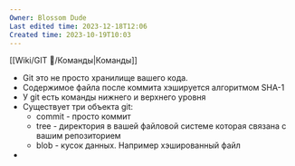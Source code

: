 ```yaml
---
Owner: Blossom Dude
Last edited time: 2023-12-18T12:06
Created time: 2023-10-19T10:03
---
```

[[Wiki/GIT 🎋/Команды|Команды]]


- Git это не просто хранилище вашего кода.
- Содержимое файла после коммита хэшируется алгоритмом SHA-1
- У git есть команды нижнего и верхнего уровня
- Существует три объекта git:
	- commit - просто коммит
	- tree - директория в вашей файловой системе которая связана с вашим репозиторием
	- blob - кусок данных. Например хэшированный файл
- 